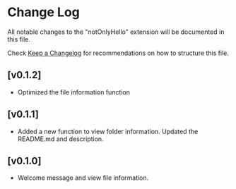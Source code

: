 # Change Log

All notable changes to the "notOnlyHello" extension will be documented in this file.

Check [Keep a Changelog](http://keepachangelog.com/) for recommendations on how to structure this file.

## [v0.1.2]

- Optimized the file information function

## [v0.1.1]

- Added a new function to view folder information. Updated the README.md and description.

## [v0.1.0]

- Welcome message and view file information.
